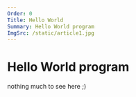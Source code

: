 ```yaml
---
Order: 0
Title: Hello World
Summary: Hello World program
ImgSrc: /static/article1.jpg
---
```


# Hello World program

nothing much to see here ;)
